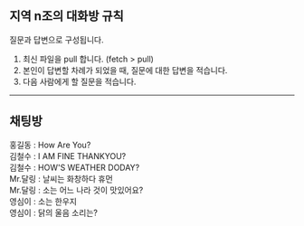 ## 지역 n조의 대화방 규칙
질문과 답변으로 구성됩니다.
1. 최신 파일을 pull 합니다. (fetch > pull)
2. 본인이 답변할 차례가 되었을 때, 질문에 대한 답변을 적습니다.
3. 다음 사람에게 할 질문을 적습니다.

---

## 채팅방

홍길동 : How Are You? <br>
김철수 : I AM FINE THANKYOU?<br>
김철수 : HOW'S WEATHER DODAY?<br>
Mr.달링 : 날씨는 화창하다 휴먼 <br>
Mr.달링 : 소는 어느 나라 것이 맛있어요? <br>
영심이 : 소는 한우지 <br>
영심이 : 닭의 울음 소리는? <br>
